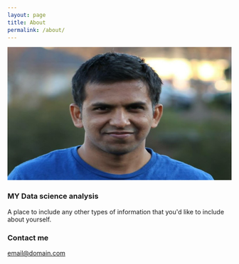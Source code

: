 ```yaml
---
layout: page
title: About
permalink: /about/
---
```



<p align="center">
  <img width="580" height="300" src="/images/IMG_0349.JPG">
</p>


### MY Data science analysis

A place to include any other types of information that you'd like to include about yourself.

### Contact me

[email@domain.com](mailto:email@domain.com)
